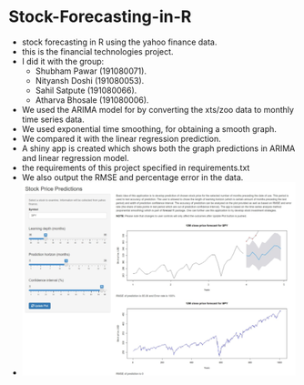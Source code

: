 # Stock-Forecasting-in-R
 - stock forecasting in R using the yahoo finance data.
 - this is the financial technologies project.
 - I did it with the group:
    - Shubham Pawar (191080071).
    - Nityansh Doshi (191080053).
    - Sahil Satpute (191080066).
    - Atharva Bhosale (191080006).
 - We used the ARIMA model for by converting the xts/zoo data to monthly time series data.
 - We used exponential time smoothing, for obtaining a smooth graph.
 - We compared it with the linear regression prediction.
 - A shiny app is created which shows both the graph predictions in ARIMA and linear regression model.
 - the requirements of this project specified in requirements.txt
 - We also output the RMSE and percentage error in the data.
 - ![The Shiny UI](./Web%20capture_18-11-2021_104543_127.0.0.1.jpeg "The first graph is of ARIMA and second is of Linear regression")